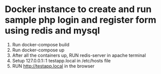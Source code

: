 # Docker instance to create and run sample php login and register form using redis and mysql

1. Run docker-compose build
2. Run docker-compose up
3. After all the containers up, RUN redis-server in apache terminal
4. Setup 127.0.0.1::1 testapp.local in /etc/hosts file
5. RUN http://testapp.local in the browser

